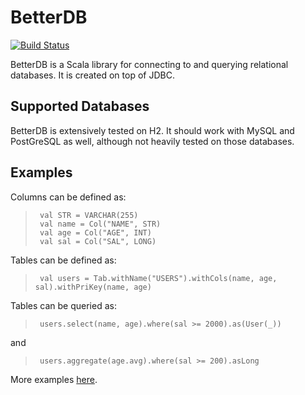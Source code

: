 # BetterDB 

[![Build Status](https://travis-ci.org/scalahub/BetterDB.svg?branch=master)](https://travis-ci.org/scalahub/BetterDB)

BetterDB is a Scala library for connecting to and querying relational databases. It is created on top of JDBC.

## Supported Databases

BetterDB is extensively tested on H2. It should work with MySQL and PostGreSQL as well, although not heavily tested on those databases.

## Examples

Columns can be defined as:
  
>      val STR = VARCHAR(255)
>      val name = Col("NAME", STR)
>      val age = Col("AGE", INT)
>      val sal = Col("SAL", LONG)

Tables can be defined as:  
>      val users = Tab.withName("USERS").withCols(name, age, sal).withPriKey(name, age) 
  
Tables can be queried as:
>      users.select(name, age).where(sal >= 2000).as(User(_))  
and

>      users.aggregate(age.avg).where(sal >= 200).asLong 
  
More examples [here](https://github.com/scalahub/BetterDB/tree/master/src/test/scala/org/sh/db).

